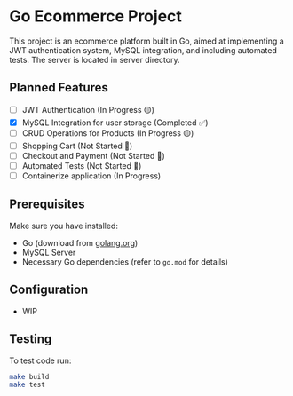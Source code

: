 # Go Ecommerce Project

This project is an ecommerce platform built in Go, aimed at implementing a JWT authentication system, MySQL integration, and including automated tests.
The server is located in server directory.

## Planned Features

- [ ] JWT Authentication (In Progress 🟡)
- [x] MySQL Integration for user storage (Completed ✅)
- [ ] CRUD Operations for Products (In Progress 🟡)
- [ ] Shopping Cart (Not Started 🔴)
- [ ] Checkout and Payment (Not Started 🔴)
- [ ] Automated Tests (Not Started 🔴)
- [ ] Containerize application (In Progress)

## Prerequisites

Make sure you have installed:

- Go (download from [golang.org](https://golang.org/))
- MySQL Server
- Necessary Go dependencies (refer to `go.mod` for details)

## Configuration
- WIP

## Testing

To test code run:
```bash
make build
make test
